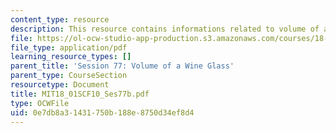 ```yaml
---
content_type: resource
description: This resource contains informations related to volume of a wine glass.
file: https://ol-ocw-studio-app-production.s3.amazonaws.com/courses/18-01sc-single-variable-calculus-fall-2010/0e7db8a31431750b188e8750d34ef8d4_MIT18_01SCF10_Ses77b.pdf
file_type: application/pdf
learning_resource_types: []
parent_title: 'Session 77: Volume of a Wine Glass'
parent_type: CourseSection
resourcetype: Document
title: MIT18_01SCF10_Ses77b.pdf
type: OCWFile
uid: 0e7db8a3-1431-750b-188e-8750d34ef8d4
---
```

